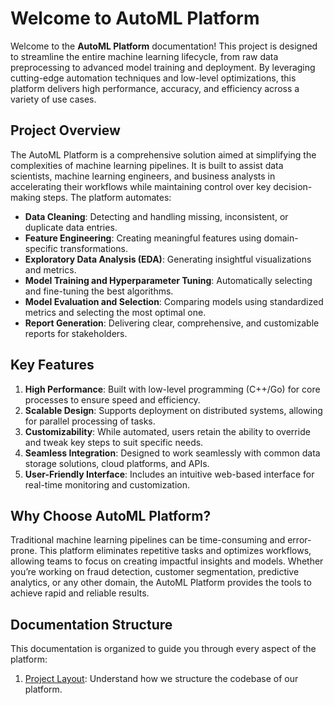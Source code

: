 # Welcome to AutoML Platform

Welcome to the **AutoML Platform** documentation! This project is designed to streamline the entire machine learning lifecycle, from raw data preprocessing to advanced model training and deployment. By leveraging cutting-edge automation techniques and low-level optimizations, this platform delivers high performance, accuracy, and efficiency across a variety of use cases.

## Project Overview

The AutoML Platform is a comprehensive solution aimed at simplifying the complexities of machine learning pipelines. It is built to assist data scientists, machine learning engineers, and business analysts in accelerating their workflows while maintaining control over key decision-making steps. The platform automates:

- **Data Cleaning**: Detecting and handling missing, inconsistent, or duplicate data entries.
- **Feature Engineering**: Creating meaningful features using domain-specific transformations.
- **Exploratory Data Analysis (EDA)**: Generating insightful visualizations and metrics.
- **Model Training and Hyperparameter Tuning**: Automatically selecting and fine-tuning the best algorithms.
- **Model Evaluation and Selection**: Comparing models using standardized metrics and selecting the most optimal one.
- **Report Generation**: Delivering clear, comprehensive, and customizable reports for stakeholders.

## Key Features

1. **High Performance**: Built with low-level programming (C++/Go) for core processes to ensure speed and efficiency.
2. **Scalable Design**: Supports deployment on distributed systems, allowing for parallel processing of tasks.
3. **Customizability**: While automated, users retain the ability to override and tweak key steps to suit specific needs.
4. **Seamless Integration**: Designed to work seamlessly with common data storage solutions, cloud platforms, and APIs.
5. **User-Friendly Interface**: Includes an intuitive web-based interface for real-time monitoring and customization.

## Why Choose AutoML Platform?

Traditional machine learning pipelines can be time-consuming and error-prone. This platform eliminates repetitive tasks and optimizes workflows, allowing teams to focus on creating impactful insights and models. Whether you’re working on fraud detection, customer segmentation, predictive analytics, or any other domain, the AutoML Platform provides the tools to achieve rapid and reliable results.

## Documentation Structure

This documentation is organized to guide you through every aspect of the platform:

1. [Project Layout](project_layout): Understand how we structure the codebase of our platform.
